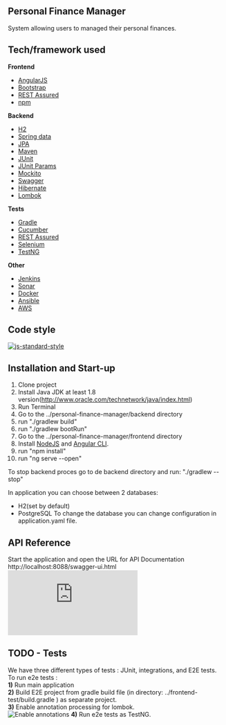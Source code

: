 ## Personal Finance Manager

System allowing users to managed their personal finances.

## Tech/framework used

<b>Frontend</b>
- [AngularJS](https://angularjs.org/)
- [Bootstrap](https://getbootstrap.com/)
- [REST Assured](http://rest-assured.io/)
- [npm](https://www.npmjs.com/)

<b>Backend</b>
- [H2](http://www.h2database.com)
- [Spring data](https://projects.spring.io/spring-data/)
- [JPA](http://www.oracle.com/technetwork/java/index.html)
- [Maven](https://maven.apache.org/)
- [JUnit](https://maven.apache.org/)
- [JUnit Params](https://github.com/junit-team/junit4/wiki/parameterized-tests)
- [Mockito](http://site.mockito.org/)
- [Swagger](https://swagger.io/)
- [Hibernate](http://hibernate.org/)
- [Lombok](https://projectlombok.org/)

<b>Tests</b>
- [Gradle](https://gradle.org/)
- [Cucumber](https://cucumber.io/)
- [REST Assured](http://rest-assured.io/)
- [Selenium](https://www.seleniumhq.org/)
- [TestNG](https://testng.org)

<b>Other</b>
- [Jenkins](https://jenkins.io/)
- [Sonar](https://www.sonarqube.org/)
- [Docker](https://www.docker.com/)
- [Ansible](https://www.ansible.com/)
- [AWS](https://aws.amazon.com/)

## Code style
[![js-standard-style](https://img.shields.io/badge/code%20style-Google_Style-brightgreen.svg?style=flat)](https://github.com/checkstyle/checkstyle)


## Installation and Start-up

1. Clone project<br/>
2. Install Java JDK at least 1.8 version(http://www.oracle.com/technetwork/java/index.html)
2. Run Terminal<br/>
3. Go to the ../personal-finance-manager/backend directory
4. run "./gradlew build"
5. run "./gradlew bootRun"
6. Go to the ../personal-finance-manager/frontend directory
7. Install [NodeJS](https://nodejs.org/en/) and [Angular CLI](https://cli.angular.io/). 
8. run "npm install"
9. run "ng serve --open"

To stop backend proces go to de backend directory and run: "./gradlew --stop"

In application you can choose between 2 databases:
- H2(set by default)
- PostgreSQL
To change the database you can change configuration in application.yaml file.

## API Reference
Start the application and open the URL for API Documentation http://localhost:8088/swagger-ui.html
![Swagger API](http://ec2-13-59-117-184.us-east-2.compute.amazonaws.com:8088/swagger-ui.html)

## TODO - Tests
We have three different types of tests : JUnit, integrations, and E2E tests.<br/>
To run e2e tests :<br/>
**1)** Run main application<br/>
**2)** Build E2E project from gradle build file (in directory: ../frontend-test/build.gradle ) as separate project. <br/>
**3)** Enable annotation processing for lombok. <br/>
![Enable annotations](https://github.com/pio-kol/accouting-system/blob/master/readme/annotatnion.png)
**4)** Run e2e tests as TestNG.<br/>


